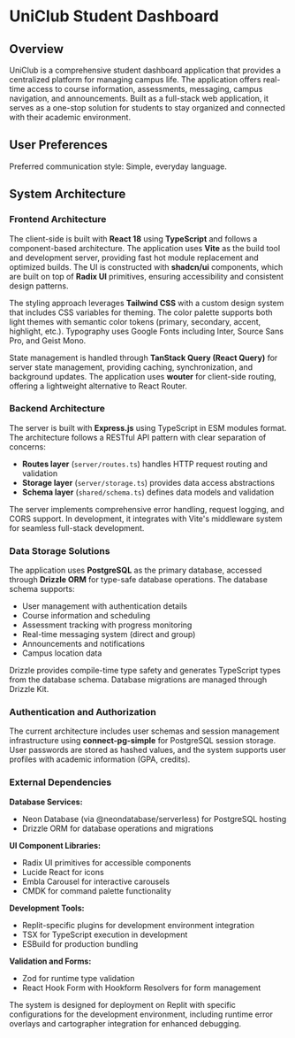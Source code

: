 # UniClub Student Dashboard

## Overview
UniClub is a comprehensive student dashboard application that provides a centralized platform for managing campus life. The application offers real-time access to course information, assessments, messaging, campus navigation, and announcements. Built as a full-stack web application, it serves as a one-stop solution for students to stay organized and connected with their academic environment.

## User Preferences
Preferred communication style: Simple, everyday language.

## System Architecture

### Frontend Architecture
The client-side is built with **React 18** using **TypeScript** and follows a component-based architecture. The application uses **Vite** as the build tool and development server, providing fast hot module replacement and optimized builds. The UI is constructed with **shadcn/ui** components, which are built on top of **Radix UI** primitives, ensuring accessibility and consistent design patterns.

The styling approach leverages **Tailwind CSS** with a custom design system that includes CSS variables for theming. The color palette supports both light themes with semantic color tokens (primary, secondary, accent, highlight, etc.). Typography uses Google Fonts including Inter, Source Sans Pro, and Geist Mono.

State management is handled through **TanStack Query (React Query)** for server state management, providing caching, synchronization, and background updates. The application uses **wouter** for client-side routing, offering a lightweight alternative to React Router.

### Backend Architecture
The server is built with **Express.js** using TypeScript in ESM modules format. The architecture follows a RESTful API pattern with clear separation of concerns:

- **Routes layer** (`server/routes.ts`) handles HTTP request routing and validation
- **Storage layer** (`server/storage.ts`) provides data access abstractions
- **Schema layer** (`shared/schema.ts`) defines data models and validation

The server implements comprehensive error handling, request logging, and CORS support. In development, it integrates with Vite's middleware system for seamless full-stack development.

### Data Storage Solutions
The application uses **PostgreSQL** as the primary database, accessed through **Drizzle ORM** for type-safe database operations. The database schema supports:

- User management with authentication details
- Course information and scheduling
- Assessment tracking with progress monitoring  
- Real-time messaging system (direct and group)
- Announcements and notifications
- Campus location data

Drizzle provides compile-time type safety and generates TypeScript types from the database schema. Database migrations are managed through Drizzle Kit.

### Authentication and Authorization
The current architecture includes user schemas and session management infrastructure using **connect-pg-simple** for PostgreSQL session storage. User passwords are stored as hashed values, and the system supports user profiles with academic information (GPA, credits).

### External Dependencies
**Database Services:**
- Neon Database (via @neondatabase/serverless) for PostgreSQL hosting
- Drizzle ORM for database operations and migrations

**UI Component Libraries:**  
- Radix UI primitives for accessible components
- Lucide React for icons
- Embla Carousel for interactive carousels
- CMDK for command palette functionality

**Development Tools:**
- Replit-specific plugins for development environment integration
- TSX for TypeScript execution in development
- ESBuild for production bundling

**Validation and Forms:**
- Zod for runtime type validation
- React Hook Form with Hookform Resolvers for form management

The system is designed for deployment on Replit with specific configurations for the development environment, including runtime error overlays and cartographer integration for enhanced debugging.